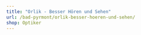 ```yaml
---
title: "Orlik - Besser Hören und Sehen"
url: /bad-pyrmont/orlik-besser-hoeren-und-sehen/
shop: Optiker
---
```

